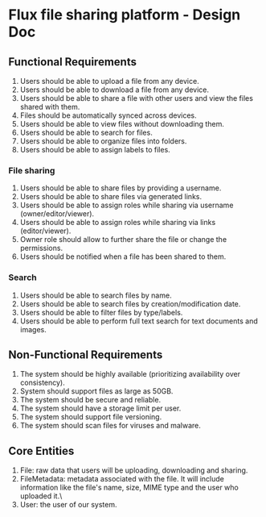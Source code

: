 # Flux file sharing platform - Design Doc

## Functional Requirements

1. Users should be able to upload a file from any device.
2. Users should be able to download a file from any device.
3. Users should be able to share a file with other users and view the files shared with them.
4. Files should be automatically synced across devices.
5. Users should be able to view files without downloading them.
6. Users should be able to search for files.
7. Users should be able to organize files into folders.
8. Users should be able to assign labels to files.

### File sharing
1. Users should be able to share files by providing a username.
2. Users should be able to share files via generated links.
3. Users should be able to assign roles while sharing via username (owner/editor/viewer).
4. Users should be able to assign roles while sharing via links (editor/viewer).
5. Owner role should allow to further share the file or change the permissions.
6. Users should be notified when a file has been shared to them.

### Search
1. Users should be able to search files by name.
2. Users should be able to search files by creation/modification date.
3. Users should be able to filter files by type/labels.
4. Users should be able to perform full text search for text documents and images.


## Non-Functional Requirements

1. The system should be highly available (prioritizing availability over consistency).
2. System should support files as large as 50GB.
3. The system should be secure and reliable.
4. The system should have a storage limit per user.
5. The system should support file versioning.
6. The system should scan files for viruses and malware.

## Core Entities
1. File: raw data that users will be uploading, downloading and sharing.
2. FileMetadata: metadata associated with the file. It will include information like the file's name, size, MIME type and the user who uploaded it.\
3. User: the user of our system.